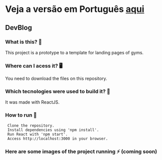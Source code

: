 # Veja a versão em Português <a href="README-ptbr.md">aqui</a>

## DevBlog

### What is this? 🤔 
This project is a prototype to a template for landing pages of gyms.

### Where can I acess it? 🖥
You need to download the files on this repository.

### Which tecnologies were used to build it? 🚀 
It was made with ReactJS.

### How to run 🏃

     Clone the repository.
     Install dependencies using 'npm install'.
     Run React with 'npm start'.
     Access http://localhost:3000 in your browser.
    
### Here are some images of the project running ⚡️ (coming soon)
